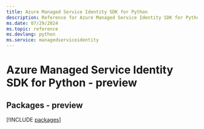 ```yaml
---
title: Azure Managed Service Identity SDK for Python
description: Reference for Azure Managed Service Identity SDK for Python
ms.date: 07/29/2024
ms.topic: reference
ms.devlang: python
ms.service: managedserviceidentity
---
```

# Azure Managed Service Identity SDK for Python - preview
## Packages - preview
[!INCLUDE [packages](managed-service-identity-index.md)]